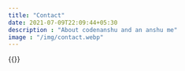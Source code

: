 ```yaml
---
title: "Contact"
date: 2021-07-09T22:09:44+05:30
description : "About codenanshu and an anshu me"
image : "/img/contact.webp"
---
```


{{<contact>}}
